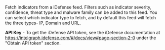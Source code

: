 Fetch indicators from a iDefense feed. Filters such as indicator severity, confidence, threat type and malware family can be added to this feed. You can select which indicator type to fetch, and by default this feed will fetch the three types- IP, Domain and URL. 

**API Key** - To get the iDefense API token, see the iDefense documentation at <https://intelgraph.idefense.com/#/docs/view#page-section-2-0> under the "Obtain API token" section.
